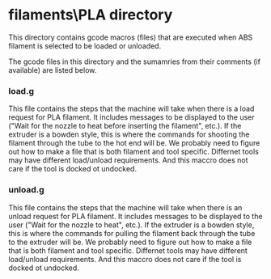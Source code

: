 # filaments\PLA directory
This directory contains gcode macros (files) that are executed when ABS filament is selected to be loaded or unloaded.

The gcode files in this directory and the sumamries from their comments (if available) are listed below.

### load.g
This file contains the steps that the machine will take when there is a load request for PLA filament.  It includes messages to be displayed to the user ("Wait for the nozzle to heat before inserting the filament", etc.). If the extruder is a bowden style, this is where the commands for shooting the filament through the tube to the hot end will be. We probably need to figure out how to make a file that is both filament and tool specific. Differnet tools may have different load/unload requirements. And this maccro does not care if the tool is docked ot undocked.

### unload.g
This file contains the steps that the machine will take when there is an unload request for PLA filament.  It includes messages to be displayed to the user ("Wait for the nozzle to heat", etc.). If the extruder is a bowden style, this is where the commands for pulling the filament back through the tube to the extruder will be. We probably need to figure out how to make a file that is both filament and tool specific. Differnet tools may have different load/unload requirements. And this maccro does not care if the tool is docked ot undocked.

